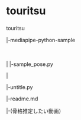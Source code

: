 # touritsu

<p>touritsu　　</p>
<p>|-mediapipe-python-sample</p>　　
<p>|     |-sample_pose.py</p>
<p>|</p>
<p>|-untitle.py</p>
<p>|-readme.md</p>
<p>|-(骨格推定したい動画）</p>
